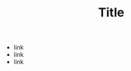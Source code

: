 <!doctype html>
<html lang="en-us">
<head>
    <meta charset="UTF-8">
    <meta name="description" content="Assignment portal for Dan Reeves in WDD 230: Web Frontend Development at Brigham Young University - Idaho">
    <meta name="viewport" content="width=device-width, initial-scale=1.0">
  <title>Daniel Reeves</title>
</head>
<header>
<h1>Title</h1>
</header>
<body>
 <ul>
 <li>link</li>
 <li>link</li>
 <li>link</li>
 </ul>
</body>
</html>  